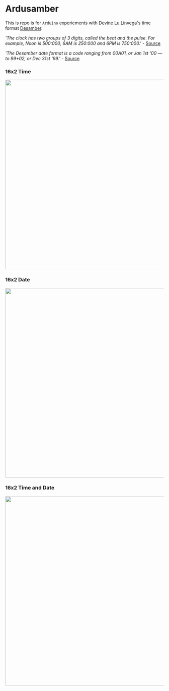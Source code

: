 # Ardusamber

This is repo is for `Arduino` experiements with [Devine Lu Linvega](https://github.com/neauoire)'s time format [Desamber](https://wiki.xxiivv.com/#clock).

*'The clock has two groups of 3 digits, called the beat and the pulse. For example, Noon is 500:000, 6AM is 250:000 and 6PM is 750:000.'* - [Source](https://wiki.xxiivv.com/#clock)

*'The Desamber date format is a code ranging from 00A01, or Jan 1st '00 — to 99+02, or Dec 31st '99.'* - [Source](https://wiki.xxiivv.com/#calendar)


### 16x2 Time
[<img src='https://raw.githubusercontent.com/kormyen/Ardusamber/master/000-16x2-Time/PREVIEWSMALL.jpg' width="600"/>](https://github.com/kormyen/Ardusamber/tree/master/000-16x2-Time)

### 16x2 Date
[<img src='https://raw.githubusercontent.com/kormyen/Ardusamber/master/001-16x2-Date/PREVIEWSMALL.jpg' width="600"/>](https://github.com/kormyen/Ardusamber/tree/master/001-16x2-Date)

### 16x2 Time and Date
[<img src='https://raw.githubusercontent.com/kormyen/Ardusamber/master/002-16x2-TimeAndDate/PREVIEWSMALL.jpg' width="600"/>](https://github.com/kormyen/Ardusamber/tree/master/002-16x2-TimeAndDate)